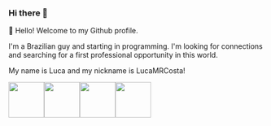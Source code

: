 ### Hi there 👋

👋 Hello! Welcome to my Github profile.

I'm a Brazilian guy and starting in programming. I'm looking for connections and searching for a first professional opportunity in this world.

My name is Luca and my nickname is LucaMRCosta!


 <img src="https://cdn.jsdelivr.net/gh/devicons/devicon/icons/python/python-original-wordmark.svg" width="70" height="70"/><img src="https://cdn.jsdelivr.net/gh/devicons/devicon/icons/microsoftsqlserver/microsoftsqlserver-plain-wordmark.svg"  width="70" height="70"/><img src="https://cdn.jsdelivr.net/gh/devicons/devicon/icons/linux/linux-original.svg" width="70" height="70"/><img src="https://cdn.jsdelivr.net/gh/devicons/devicon/icons/php/php-original.svg" width="70" height="70"/>
          
 

          
<!--
**LucaMRCosta/LucaMRCosta** is a ✨ _special_ ✨ repository because its `README.md` (this file) appears on your GitHub profile.

Here are some ideas to get you started:

- 🔭 I’m currently working on ...
- 🌱 I’m currently learning ...
- 👯 I’m looking to collaborate on ...
- 🤔 I’m looking for help with ...
- 💬 Ask me about ...
- 📫 How to reach me: ...
- 😄 Pronouns: ...
- ⚡ Fun fact: ...
-->
